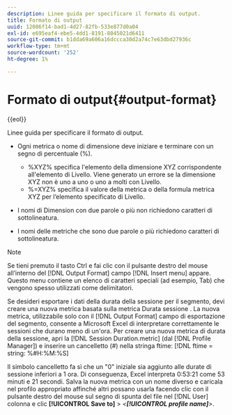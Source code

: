 ```yaml
---
description: Linee guida per specificare il formato di output.
title: Formato di output
uuid: 12086f14-bad1-4d27-82fb-533e877d0a04
exl-id: e695eaf4-ebe5-4dd1-8191-8045021d6411
source-git-commit: b1dda69a606a16dccca30d2a74c7e63dbd27936c
workflow-type: tm+mt
source-wordcount: '252'
ht-degree: 1%

---
```


# Formato di output{#output-format}

{{eol}}

Linee guida per specificare il formato di output.

* Ogni metrica o nome di dimensione deve iniziare e terminare con un segno di percentuale (%).

   * %XYZ% specifica l&#39;elemento della dimensione XYZ corrispondente all&#39;elemento di Livello. Viene generato un errore se la dimensione XYZ non è uno a uno o uno a molti con Livello.
   * %=XYZ% specifica il valore della metrica o della formula metrica XYZ per l’elemento specificato di Livello.

* I nomi di Dimension con due parole o più non richiedono caratteri di sottolineatura.
* I nomi delle metriche che sono due parole o più richiedono caratteri di sottolineatura.

>[!NOTE]
>
>Se tieni premuto il tasto Ctrl e fai clic con il pulsante destro del mouse all’interno del [!DNL Output Format] campo [!DNL Insert menu] appare. Questo menu contiene un elenco di caratteri speciali (ad esempio, Tab) che vengono spesso utilizzati come delimitatori.

Se desideri esportare i dati della durata della sessione per il segmento, devi creare una nuova metrica basata sulla metrica Durata sessione . La nuova metrica, utilizzabile solo con il [!DNL Output Format] campo di esportazione del segmento, consente a Microsoft Excel di interpretare correttamente le sessioni che durano meno di un&#39;ora. Per creare una nuova metrica di durata della sessione, apri la [!DNL Session Duration.metric] (dal [!DNL Profile Manager]) e inserire un cancelletto (#) nella stringa ftime: [!DNL ftime = string: %#H:%M:%S]

Il simbolo cancelletto fa sì che un &quot;0&quot; iniziale sia aggiunto alle durate di sessione inferiori a 1 ora. Di conseguenza, Excel interpreta 0:53:21 come 53 minuti e 21 secondi. Salva la nuova metrica con un nome diverso e caricala nel profilo appropriato affinché altri possano usarla facendo clic con il pulsante destro del mouse sul segno di spunta del file nel [!DNL User] colonna e clic **[!UICONTROL Save to]** > *&lt;**[!UICONTROL profile name]**>*.
